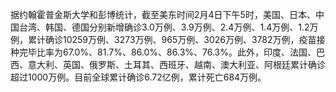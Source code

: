 据约翰霍普金斯大学和彭博统计，截至美东时间2月4日下午5时，美国、日本、中国台湾、韩国、德国分别新增确诊3.0万例、3.9万例、2.4万例、1.4万例、1.2万例，累计确诊10259万例、3273万例、965万例、3026万例、3782万例，疫苗接种完毕比率为67.0%、81.7%、86.0%、86.3%、76.3%。此外，印度、法国、巴西、意大利、英国、俄罗斯、土耳其、西班牙、越南、澳大利亚、阿根廷累计确诊超过1000万例。目前全球累计确诊6.72亿例，累计死亡684万例。